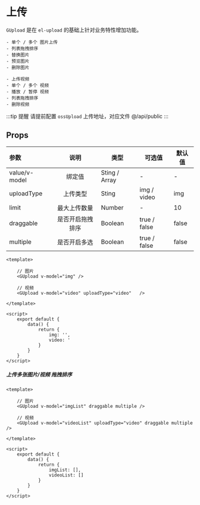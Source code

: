 # 上传
`GUpload` 是在 `el-upload` 的基础上针对业务特性增加功能。

```markdown:no-line-numbers
- 单个 / 多个 图片上传
- 列表拖拽排序
- 替换图片
- 预览图片
- 删除图片

- 上传视频
- 单个 / 多个 视频
- 播放 / 暂停 视频
- 列表拖拽排序
- 删除视频
```

:::tip 提醒
请提前配置 `ossUpload` 上传地址，对应文件 @/api/public
:::

## Props
| 参数          |       说明       | 类型          | 可选值       | 默认值 |
| :------------ | :--------------: | ------------- | ------------ | ------ |
| value/v-model |      绑定值      | Sting / Array | -            | -      |
| uploadType    |     上传类型     | Sting         | img / video  | img    |
| limit         |   最大上传数量   | Number        | -            | 10     |
| draggable     | 是否开启拖拽排序 | Boolean       | true / false | false  |
| multiple      |   是否开启多选   | Boolean       | true / false | false  |

```js:no-line-numbers
<template>

    // 图片
    <GUpload v-model="img" />

    // 视频
    <GUpload v-model="video" uploadType="video"   />

</template>

<script>
    export default {
        data() {
            return {
                img: '',
                video: '
            }
        }
    }
</script>
```

#####  上传多张图片/视频 拖拽排序 
```js:no-line-numbers
<template>

    // 图片
    <GUpload v-model="imgList" draggable multiple />

    // 视频
    <GUpload v-model="videoList" uploadType="video" draggable multiple />
    
</template>

<script>
    export default {
        data() {
            return {
                imgList: [],
                videoList: []
            }
        }
    }
</script>
```